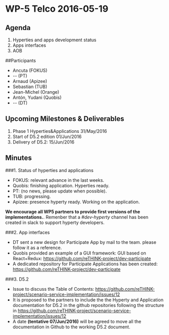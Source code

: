 # WP-5 Telco 2016-05-19

## Agenda

1. Hyperties and apps development status
2. Apps interfaces
3. AOB

##Participants

* Ancuta (FOKUS)
* -- (PT)
* Arnaud (Apizee)
* Sebastian (TUB)
* Jean-Michel (Orange)
* Antón, Yudani (Quobis)
* -- (DT)

## Upcoming Milestones & Deliverables
1. Phase 1 Hyperties&Applications 31/May/2016
2. Start of D5.2 edition 01/Jun/2016
3. Delivery of D5.2: 15/Jun/2016

## Minutes

###1. Status of hyperties and applications
* FOKUS: relevant advance in the last weeks.
* Quobis: finishing application. Hyperties ready.
* PT: (no news, please update when possible).
* TUB: progressing.
* Apizee: presence hyperty ready. Working on the application.

__We encourage all WP5 partners to provide first versions of the implementations.__.
Remenber that a *#dev-hyperty* channel has been created in slack to support hyperty developers.

###2. App interfaces 
* DT sent a new design for Participate App by mail to the team. please follow it as a reference.
* Quobis provided an example of a GUI framework:  GUI based on React+Redux: https://github.com/reTHINK-project/dev-participate
* A dedicated repository for Participate Applications has been created: https://github.com/reTHINK-project/dev-participate

###3. D5.2
* Issue to discuss the Table of Contents: https://github.com/reTHINK-project/scenario-service-implementation/issues/12
* It is proposed to the partners to include the the Hyperty and Application documentation for D5.2 in the github repositories following the structure in https://github.com/reTHINK-project/scenario-service-implementation/issues/12
* A date __(tentative 07/Jun/2016)__ will be agreed to move all the documentation in Github to the working D5.2 document.

